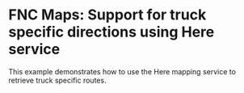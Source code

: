 # FNC Maps: Support for truck specific directions using Here service

This example demonstrates how to use the Here mapping service to retrieve truck specific routes. 